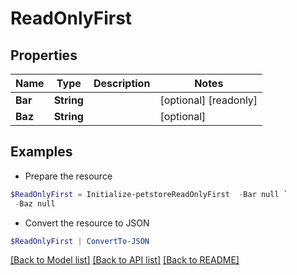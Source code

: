 # ReadOnlyFirst
## Properties

Name | Type | Description | Notes
------------ | ------------- | ------------- | -------------
**Bar** | **String** |  | [optional] [readonly] 
**Baz** | **String** |  | [optional] 

## Examples

- Prepare the resource
```powershell
$ReadOnlyFirst = Initialize-petstoreReadOnlyFirst  -Bar null `
 -Baz null
```

- Convert the resource to JSON
```powershell
$ReadOnlyFirst | ConvertTo-JSON
```

[[Back to Model list]](../README.md#documentation-for-models) [[Back to API list]](../README.md#documentation-for-api-endpoints) [[Back to README]](../README.md)

